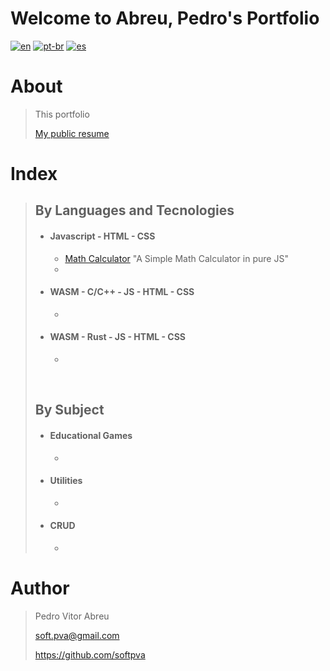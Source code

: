 # **Welcome to Abreu, Pedro's Portfolio** 
[![en](https://img.shields.io/badge/lang-en-red.svg)](./README.md)
[![pt-br](https://img.shields.io/badge/lang-pt--br-green.svg)](./README.pt-br.md)
[![es](https://img.shields.io/badge/lang-es-yellow.svg)](./README.es.md)
  

# About
> This portfolio 
>
> [My public resume ](https://github.com/softpva/readme/blob/main/curriculum.md)
>
 

# Index
> ## **By Languages and Tecnologies**
> * #### Javascript - HTML - CSS 
>   * [Math Calculator](https://github.com/softpva/calculator) "A Simple Math Calculator in pure JS"
>   * 
> * #### WASM - C/C++ - JS - HTML - CSS   
>   *
>  
> * #### WASM - Rust - JS - HTML - CSS
>   *
>  
> <br/>  
> 
> ## **By Subject**
> * #### Educational Games
>   *
> * #### Utilities
>   *
> * #### CRUD
>   *



# Author
> Pedro Vitor Abreu
>
> <soft.pva@gmail.com>
>
> <https://github.com/softpva>
>






